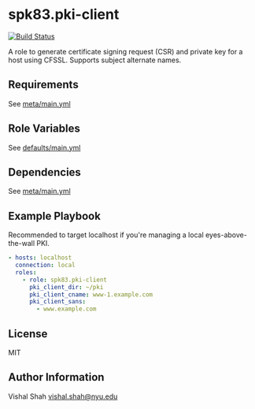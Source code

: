 spk83.pki-client
================
[![Build Status](https://travis-ci.org/spk83/ansible-pki-client.svg?branch=master)](https://travis-ci.org/spk83/ansible-pki-client)

A role to generate certificate signing request (CSR) and private key for a host using CFSSL. Supports subject alternate names. 

Requirements
------------

See [meta/main.yml](meta/main.yml)

Role Variables
--------------

See [defaults/main.yml](defaults/main.yml)

Dependencies
------------

See [meta/main.yml](meta/main.yml)

Example Playbook
----------------
Recommended to target localhost if you're managing a local eyes-above-the-wall PKI.

```yml
- hosts: localhost
  connection: local
  roles:
    - role: spk83.pki-client
      pki_client_dir: ~/pki
      pki_client_cname: www-1.example.com
	  pki_client_sans:
  		- www.example.com
```

License
-------

MIT

Author Information
------------------

Vishal Shah vishal.shah@nyu.edu
